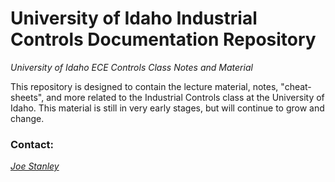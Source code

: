 # University of Idaho Industrial Controls Documentation Repository
*University of Idaho ECE Controls Class Notes and Material*


This repository is designed to contain the lecture material, notes, "cheat-sheets",
and more related to the Industrial Controls class at the University of Idaho. This
material is still in very early stages, but will continue to grow and change.


### Contact:
[*Joe Stanley*](mailto:joe_stanley@selinc.com)